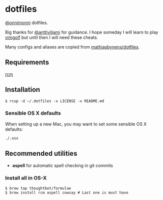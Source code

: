 # dotfiles
[@onnimonni](https://github.com/onnimonni) dotfiles.

Big thanks for [@anttiviljami](https://github.com/anttiviljami) for guidance. I hope someday I will learn to play [vimgolf](http://www.vimgolf.com/) but until then I will need these cheats.

Many configs and aliases are copied from [mathiasbynens/dotfiles](https://github.com/mathiasbynens/dotfiles/).

## Requirements
[rcm](https://github.com/thoughtbot/rcm)

## Installation
```
$ rcup -d ~/.dotfiles -x LICENSE -x README.md
```

### Sensible OS X defaults

When setting up a new Mac, you may want to set some sensible OS X defaults:

```bash
./.osx
```

## Recommended utilities

- **aspell** for automatic spell checking in git commits

### Install all in OS-X
```
$ brew tap thoughtbot/formulae
$ brew install rcm aspell cowsay # Last one is must have
```
